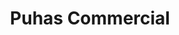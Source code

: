 <h1 align="center">Puhas Commercial</h1>
<div align="center">

<!--

`yarn` to install all the dependencies
`yarn dev` to run the development server (with hot reloading)
`yarn generate` to generate the static site before deploying on netlify

-->
